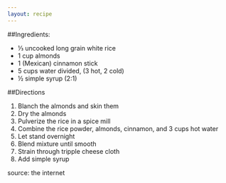 ```yaml
---
layout: recipe
---
```


##Ingredients: 
- &#8531; uncooked long grain white rice
- 1 cup almonds
- 1 (Mexican) cinnamon stick
- 5 cups water divided, (3 hot, 2 cold)
- &frac12; simple syrup (2:1)

##Directions
1. Blanch the almonds and skin them
2. Dry the almonds
3. Pulverize the rice in a spice mill
4. Combine the rice powder, almonds, cinnamon, and 3 cups hot water
5. Let stand overnight
6. Blend mixture until smooth
7. Strain through tripple cheese cloth
8. Add simple syrup

source: the internet

	



